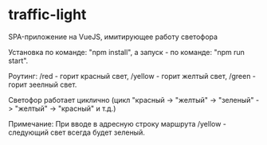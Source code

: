 # traffic-light
SPA-приложение на VueJS, имитирующее работу светофора

Установка по команде: "npm install", а запуск - по команде: "npm run start".

Роутинг:
/red - горит красный свет,
/yellow - горит желтый свет,
/green - горит зеелный свет.

Светофор работает циклично (цикл "красный -> "желтый" -> "зеленый" -> "желтый" -> "красный" и т.д.)

Примечание:
При вводе в адресную строку маршрута /yellow - следующий свет всегда будет зеленый.
